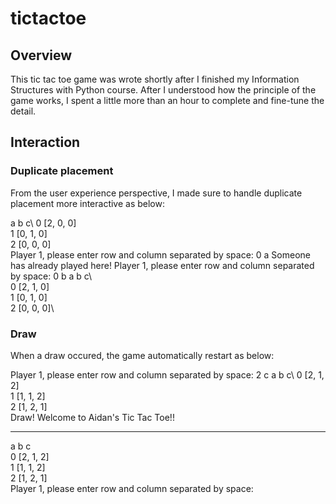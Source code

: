 # tictactoe

## Overview
This tic tac toe game was wrote shortly after I finished my Information Structures with Python course. After I understood how the principle of the game works, I spent a little more than an hour to complete and fine-tune the detail.

## Interaction

### Duplicate placement
From the user experience perspective, I made sure to handle duplicate placement more interactive as below:
  
  a  b  c\ 
0 [2, 0, 0]\
1 [0, 1, 0]\
2 [0, 0, 0]\
Player 1, please enter row and column separated by space: 0 a
Someone has already played here!
Player 1, please enter row and column separated by space: 0 b
   a  b  c\  
0 [2, 1, 0]\
1 [0, 1, 0]\
2 [0, 0, 0]\

### Draw
When a draw occured, the game automatically restart as below:

Player 1, please enter row and column separated by space: 2 c
   a  b  c\ 
0 [2, 1, 2]\
1 [1, 1, 2]\
2 [1, 2, 1]\
Draw!
            Welcome to Aidan's Tic Tac Toe!!
____________________________________________________________
   a  b  c  
0 [2, 1, 2]\
1 [1, 1, 2]\
2 [1, 2, 1]\
Player 1, please enter row and column separated by space: 
